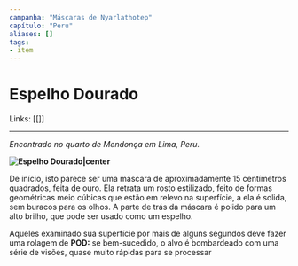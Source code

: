 ```yaml
---
campanha: "Máscaras de Nyarlathotep"
capítulo: "Peru"
aliases: []
tags: 
- item
---
```


# Espelho Dourado

Links: [[]]

---
*Encontrado no quarto de Mendonça em Lima, Peru.*

**![Espelho Dourado|center](https://lh4.googleusercontent.com/zJbXWXQzyfKHHqJ6H7HGc5Ms8T5Xn8Mp8Fy60cxVpFt-VyXE4QZ1hv0_IFGJQtkyofxan6ThfW_R4ZTfhkjR2_xbwDTc6XQQcFK8o9-2SzeodDSnQove3eMQT1vPco-5qy7BQ6pEH63yC_7TbpeujpRv9QaphcSObXxpSfIGb5Oydme7L-IiVB4dhdk)**

De início, isto parece ser uma máscara de aproximadamente 15 centímetros quadrados, feita de ouro. Ela retrata um rosto estilizado, feito de formas geométricas meio cúbicas que estão em relevo na superfície, a ela é solida, sem buracos para os olhos. A parte de trás da máscara é polido para um alto brilho, que pode ser usado como um espelho. 

Aqueles examinado sua superfície por mais de alguns segundos deve fazer uma rolagem de **POD:** se bem-sucedido, o alvo é bombardeado com uma série de visões, quase muito rápidas para se processar